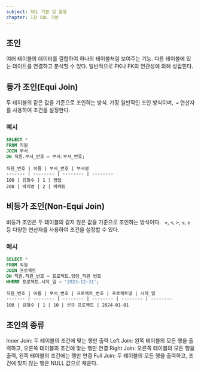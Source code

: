 ```yaml
---
subject: SQL 기본 및 활용
chapter: 1장 SQL 기본
---
```


## 조인
여러 테이블의 데이터를 결합하여 하나의 테이블처럼 보여주는 기능. 다른 테이블에 있는 데이트를 연결하고 분석할 수 있다. 일반적으로 PK나 FK의 연관성에 의해 성립힌다.
## 등가 조인(Equi Join)
두 테이블의 같은 값을 기준으로 조인하는 방식. 가장 일반적인 조인 방식이며,` =` 연산자를 사용하여 조건을 설정한다.
### 예시
```sql
SELECT *
FROM 직원
JOIN 부서
ON 직원.부서_번호 = 부서.부서_번호;
```
```
직원_번호 | 이름 | 부서_번호 | 부서명
------- | -------- | -------- | --------
100 | 김철수 | 1 | 영업
200 | 박지영 | 2 | 마케팅
```
## 비등가 조인(Non-Equi Join)
비등가 조인은 두 테이블의 같지 않은 값을 기준으로 조인하는 방식이다. ` =`, `<`, `>`, `≤`, `≥`등 다양한 연산자를 사용하여 조건을 설정할 수 있다.
### 예시
```sql
SELECT *
FROM 직원
JOIN 프로젝트
ON 직원.직원_번호 = 프로젝트.담당_직원 번호
WHERE 프로젝트.시작_일 > '2023-12-31';
```
```
직원_번호 | 이름 | 부서_번호 | 프로젝트_번호 | 프로젝트명 | 시작_일
------- | -------- | -------- | -------- | -------- | --------
100 | 김철수 | 1 | 10 | 신규 프로젝트 | 2024-01-01
```
## 조인의 종류
Inner Join: 두 테이블의 조건에 맞는 행만 출력
Left Join: 왼쪽 테이블의 모든 행을 출력하고, 오른쪽 테이블의 조건에 맞는 행만 연결
Right Join: 오른쪽 테이블의 모든 행을 출력, 왼쪽 테이블의 조건에는 행만 연결
Full Join: 두 테이블의 모든 행을 출력하고, 조건에 맞지 않는 행은 NULL 값으로 채운다.